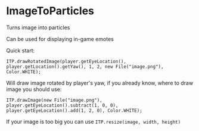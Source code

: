 # ImageToParticles
Turns image into particles

Can be used for displaying in-game emotes

Quick start:
```
ITP.drawRotatedImage(player.getEyeLocation(), player.getLocation().getYaw(), 1, 2, new File("image.png"), Color.WHITE);
```
Will draw image rotated by player's yaw, if you already know, where to draw image you should use:
```
ITP.drawImage(new File("image.png"), player.getEyeLocation().subtract(1, 0, 0), player.getEyeLocation().add(1, 2, 0), Color.WHITE);
```

If your image is too big you can use `ITP.resize(image, width, height)`
